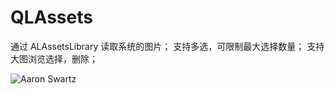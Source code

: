 # QLAssets
通过 ALAssetsLibrary 读取系统的图片；
支持多选，可限制最大选择数量；
支持大图浏览选择，删除；

![Aaron Swartz](https://github.com/SummerHanada/QLAssets/raw/master/QLAsset.gif)
